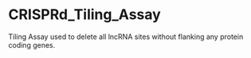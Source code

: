# CRISPRd_Tiling_Assay
Tiling Assay used to delete all lncRNA sites without flanking any protein coding genes.
